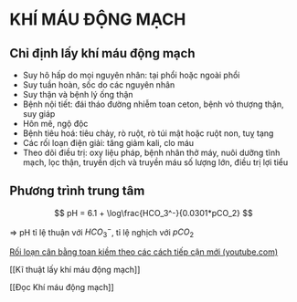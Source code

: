 # KHÍ MÁU ĐỘNG MẠCH
## Chỉ định lấy khí máu động mạch
- Suy hô hấp do mọi nguyên nhân: tại phổi hoặc ngoài phổi
- Suy tuần hoàn, sốc do các nguyên nhân
- Suy thận và bệnh lý ống thận
- Bệnh nội tiết: đái tháo đường nhiễm toan ceton, bệnh vỏ thượng thận, suy giáp
- Hôn mê, ngộ độc
- Bệnh tiêu hoá: tiêu chảy, rò ruột, rò túi mật hoặc ruột non, tuỵ tạng
- Các rối loạn điện giải: tăng giảm kali, clo máu
- Theo dõi điều trị: oxy liệu pháp, bệnh nhân thở máy, nuôi dưỡng tĩnh mạch, lọc thận, truyền dịch và truyền máu số lượng lớn, điều trị lợi tiểu

## Phương trình trung tâm
$$
pH = 6.1 + \log\frac{HCO_3^-}{0.0301*pCO_2}
$$

=> pH tỉ lệ thuận với $HCO_3^-$, tỉ lệ nghịch với $pCO_2$

[Rối loạn cân bằng toan kiềm theo các cách tiếp cận mới (youtube.com)](https://www.youtube.com/watch?v=Xxc4ERozHE4)


[[Kĩ thuật lấy khí máu động mạch]]

[[Đọc Khí máu động mạch]]

